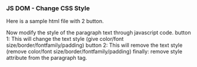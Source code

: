 ### JS DOM - Change CSS Style

Here is a sample html file with 2 button.

Now modify the style of the paragraph text through javascript code.
button 1: This will change the text style (give color/font size/border/fontfamily/padding)
button 2: This will remove the text style (remove color/font size/border/fontfamily/padding)
finally:
remove style attribute from the paragraph tag.
